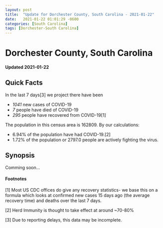 ```yaml
---
layout: post
title:  "Update for Dorchester County, South Carolina - 2021-01-22"
date:   2021-01-22 01:01:29 -0600
categories: [South Carolina]
tags: [Dorchester-South Carolina]
---
```


# Dorchester County, South Carolina
#### Updated 2021-01-22

## Quick Facts

In the last 7 days[3] we project there have been
- *1041* new cases of COVID-19
- *7* people have died of COVID-19
- *295* people have recovered from COVID-19[1]

The population in this census area is 162809. By our calculations:
- 6.94% of the population have had COVID-19.[2]
- 1.72% of the population or 2797.0 people are actively fighting the virus.

## Synopsis

Comming soon...


#### Footnotes

[1] Most US CDC offices do give any recovery statistics- we base this on a formula which looks at confirmed new cases
15 days ago (the average recovery time) and deaths over the last 7 days.

[2] Herd Immunity is thought to take effect at around ~70-80%

[3] Due to reporting delays, this data may be incomplete.
 
    